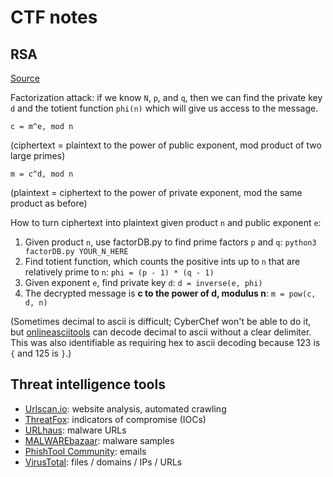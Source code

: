 # CTF notes
## RSA
[Source](https://github.com/Tartifletteuhh/UnlockTheCityCTF2022-WriteUps-SKBO/tree/master/District2/Secret_ConveRSAtions)

Factorization attack: if we know `N`, `p`, and `q`, then we can find the private
key `d` and the totient function `phi(n)` which will give us access to the
message.

`c = m^e, mod n`

(ciphertext = plaintext to the power of public exponent, mod product of two
large primes)

`m = c^d, mod n`

(plaintext = ciphertext to the power of private exponent, mod the same product
as before)

How to turn ciphertext into plaintext given product `n` and public exponent `e`: 
1. Given product `n`, use factorDB.py to find prime factors `p` and `q`:
   `python3 factorDB.py YOUR_N_HERE`
2. Find totient function, which counts the positive ints up to `n` that are
   relatively prime to `n`: `phi = (p - 1) * (q - 1)`
3. Given exponent `e`, find private key `d`: `d = inverse(e, phi)`
4. The decrypted message is **c to the power of d, modulus n**: `m = pow(c, d,
   n)`

(Sometimes decimal to ascii is difficult; CyberChef won't be able to do it, but
[onlineasciitools](https://onlineasciitools.com/convert-decimal-to-ascii) can
decode decimal to ascii without a clear delimiter. This was also identifiable as
requiring hex to ascii decoding because 123 is `{` and 125 is `}`.)

## Threat intelligence tools 
* [Urlscan.io](https://urlscan.io): website analysis, automated crawling
* [ThreatFox](https://threatfox.abuse.ch): indicators of compromise (IOCs)
* [URLhaus](https://urlhaus.abuse.ch): malware URLs
* [MALWAREbazaar](https://bazaar.abuse.ch): malware samples
* [PhishTool Community](https://app.phishtool.com/submit): emails
* [VirusTotal](https://www.virustotal.com/gui/home/upload): files / domains /
  IPs / URLs
